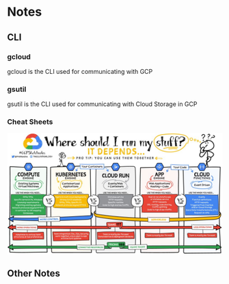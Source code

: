 # Notes  
## CLI  
### gcloud
gcloud is the CLI used for communicating with GCP  
  
### gsutil
gsutil is the CLI used for communicating with Cloud Storage in GCP  
  
### Cheat Sheets  
![Alt text](image.png)

## Other Notes  
